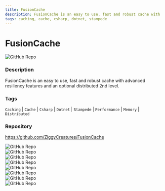 ```yaml
---
title: FusionCache
description: FusionCache is an easy to use, fast and robust cache with advanced resiliency features and an optional distributed 2nd level.
tags: caching, cache, csharp, dotnet, stampede
---
```

        

# FusionCache

![GitHub Repo](https://img.shields.io/static/v1?label=category&message=opensource&color=green)

### Description

FusionCache is an easy to use, fast and robust cache with advanced resiliency features and an optional distributed 2nd level.

### Tags

`Caching` | `Cache` | `Csharp` | `Dotnet` | `Stampede` | `Performance` | `Memory` | `Distributed`

### Repository

https://github.com/ZiggyCreatures/FusionCache

![GitHub Repo](https://img.shields.io/github/stars/ZiggyCreatures/FusionCache?style=social)<br />![GitHub Repo](https://img.shields.io/github/forks/ZiggyCreatures/FusionCache?style=social)<br />![GitHub Repo](https://img.shields.io/github/v/tag/ZiggyCreatures/FusionCache?style=social)<br />![GitHub Repo](https://img.shields.io/github/contributors/ZiggyCreatures/FusionCache)<br />![GitHub Repo](https://img.shields.io/github/issues-pr/ZiggyCreatures/FusionCache)<br />![GitHub Repo](https://img.shields.io/github/issues/ZiggyCreatures/FusionCache)<br />![GitHub Repo](https://img.shields.io/github/license/ZiggyCreatures/FusionCache)<br />![GitHub Repo](https://img.shields.io/github/last-commit/ZiggyCreatures/FusionCache)<br />